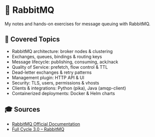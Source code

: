 # 📨 RabbitMQ

My notes and hands-on exercises for message queuing with RabbitMQ.

## 📘 Covered Topics

- RabbitMQ architecture: broker nodes & clustering
- Exchanges, queues, bindings & routing keys
- Message lifecycle: publishing, consuming, ack/nack
- Quality of Service: prefetch, flow control & TTL
- Dead-letter exchanges & retry patterns
- Management plugin: HTTP API & UI
- Security: TLS, users, permissions & vhosts
- Clients & integrations: Python (pika), Java (amqp-client)
- Containerized deployments: Docker & Helm charts

## 🎓 Sources

- [RabbitMQ Official Documentation](https://www.rabbitmq.com/docs)
- [Full Cycle 3.0 – RabbitMQ](https://fullcycle.com.br)
